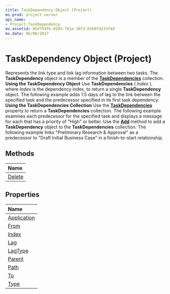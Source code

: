 ```yaml
---
title: TaskDependency Object (Project)
ms.prod: project-server
api_name:
- Project.TaskDependency
ms.assetid: 05d759fb-0203-761e-10f3-65b07d233f4d
ms.date: 06/08/2017
---
```



# TaskDependency Object (Project)



Represents the link type and link lag information between two tasks. The  **TaskDependency** object is a member of the **[TaskDependencies](Project.taskdependencies.md)** collection.
 **Using the TaskDependency Object**
Use  **TaskDependencies** ( _Index_ ), where _Index_ is the dependency index, to return a single **TaskDependency** object. The following example adds 1.5 days of lag to the link between the specified task and the predecessor specified in its first task dependency.
 **Using the TaskDependencies Collection**
Use the  **[TaskDependencies](http://msdn.microsoft.com/library/9c02fe5f-cb9e-a10e-bf9a-66b7600f8c64%28Office.15%29.aspx)** property to return a **TaskDependencies** collection. The following example examines each predecessor for the specified task and displays a message for each that has a priority of "High" or better.
Use the  **[Add](http://msdn.microsoft.com/library/37e67ab2-ca7b-26c2-50e7-8a933b746489%28Office.15%29.aspx)** method to add a **TaskDependency** object to the **TaskDependencies** collection. The following example links "Preliminary Research &amp; Approval" as a predecessor to "Draft Initial Business Case" in a finish-to-start relationship.

## Methods



|**Name**|
|:-----|
|[Delete](http://msdn.microsoft.com/library/02ed131a-8035-5074-e88c-f0c64e6808ad%28Office.15%29.aspx)|

## Properties



|**Name**|
|:-----|
|[Application](http://msdn.microsoft.com/library/86e0bda9-123b-989d-e173-4d7224fc36b9%28Office.15%29.aspx)|
|[From](http://msdn.microsoft.com/library/76127fff-e8c0-f5b4-da5b-510a5f2222fa%28Office.15%29.aspx)|
|[Index](http://msdn.microsoft.com/library/709c6af8-e383-8d41-e4d5-2e928d450905%28Office.15%29.aspx)|
|[Lag](http://msdn.microsoft.com/library/d3370ea3-5485-24d5-e363-ec4b5a0ec95b%28Office.15%29.aspx)|
|[LagType](http://msdn.microsoft.com/library/0c055a94-ea5f-1267-0b61-d3a50c6bc9b4%28Office.15%29.aspx)|
|[Parent](http://msdn.microsoft.com/library/74ee0cd7-07cd-6be3-1e11-06b0eede5373%28Office.15%29.aspx)|
|[Path](http://msdn.microsoft.com/library/d6007a61-9079-7a19-93ea-94f3d6e880f1%28Office.15%29.aspx)|
|[To](http://msdn.microsoft.com/library/b2b26a7c-cbbd-c61c-a598-a04d9628fe0f%28Office.15%29.aspx)|
|[Type](http://msdn.microsoft.com/library/fb8203b5-72ab-8b10-6698-461a75fce588%28Office.15%29.aspx)|


